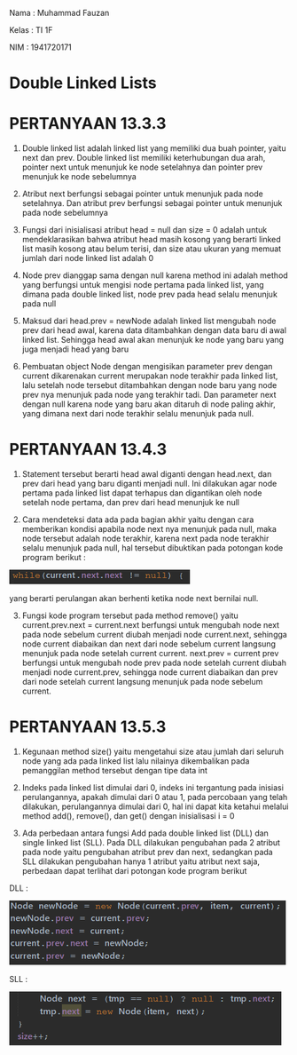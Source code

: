 Nama    : Muhammad Fauzan

Kelas   : TI 1F

NIM     : 1941720171

# Double Linked Lists #

# PERTANYAAN 13.3.3 #

1. Double linked list adalah linked list yang 
memiliki dua buah pointer, yaitu next dan prev. 
Double linked list memiliki keterhubungan dua arah, 
pointer next untuk menunjuk ke node setelahnya dan 
pointer prev menunjuk ke node sebelumnya

2. Atribut next berfungsi sebagai pointer untuk 
menunjuk pada node setelahnya. Dan atribut prev 
berfungsi sebagai pointer untuk menunjuk pada node 
sebelumnya

3. Fungsi dari inisialisasi atribut head = null dan 
size = 0 adalah untuk mendeklarasikan bahwa atribut 
head masih kosong yang berarti linked list masih 
kosong atau belum terisi, dan size atau ukuran yang 
memuat jumlah dari node linked list adalah 0

4. Node prev dianggap sama dengan null karena method 
ini adalah method yang berfungsi untuk mengisi node 
pertama pada linked list, yang dimana pada double 
linked list, node prev pada head selalu menunjuk 
pada null

5. Maksud dari head.prev = newNode adalah linked 
list mengubah node prev dari head awal, karena data 
ditambahkan dengan data baru di awal linked list. 
Sehingga head awal akan menunjuk ke node yang baru 
yang juga menjadi head yang baru

6. Pembuatan object Node dengan mengisikan parameter 
prev dengan current dikarenakan current merupakan 
node terakhir pada linked list, lalu setelah node 
tersebut ditambahkan dengan node baru yang node prev 
nya menunjuk pada node yang terakhir tadi. Dan 
parameter next dengan null karena node yang baru 
akan ditaruh di node paling akhir, yang dimana next 
dari node terakhir selalu menunjuk pada null.

# PERTANYAAN 13.4.3 #

1. Statement tersebut berarti head awal diganti 
dengan head.next, dan prev dari head yang baru 
diganti menjadi null. Ini dilakukan agar node 
pertama pada linked list dapat terhapus dan 
digantikan oleh node setelah node pertama, dan prev 
dari head menunjuk ke null

2. Cara mendeteksi data ada pada bagian akhir yaitu 
dengan cara memberikan kondisi apabila node next nya 
menunjuk pada null, maka node tersebut adalah node 
terakhir, karena next pada node terakhir selalu 
menunjuk pada null, hal tersebut dibuktikan pada 
potongan kode program berikut :
<img src = next.PNG>

yang berarti perulangan akan berhenti ketika node next bernilai null.

3. Fungsi kode program tersebut pada method remove() 
yaitu current.prev.next = current.next berfungsi 
untuk mengubah node next pada node sebelum current 
diubah menjadi node current.next, sehingga node 
current diabaikan dan next dari node sebelum current 
langsung menunjuk pada node setelah current current.
next.prev = current prev berfungsi untuk mengubah 
node prev pada node setelah current diubah menjadi 
node current.prev, sehingga node current diabaikan 
dan prev dari node setelah current langsung menunjuk 
pada node sebelum current.

# PERTANYAAN 13.5.3 #

1. Kegunaan method size() yaitu mengetahui size atau 
jumlah dari seluruh node yang ada pada linked list 
lalu nilainya dikembalikan pada pemanggilan method 
tersebut dengan tipe data int

2. Indeks pada linked list dimulai dari 0, indeks 
ini tergantung pada inisiasi perulangannya, apakah 
dimulai dari 0 atau 1, pada percobaan yang telah 
dilakukan, perulangannya dimulai dari 0, hal ini 
dapat kita ketahui melalui method add(), remove(), 
dan get() dengan inisialisasi i = 0

3. Ada perbedaan antara fungsi Add pada double linked 
list (DLL) dan single linked list (SLL). Pada DLL 
dilakukan pengubahan pada 2 atribut pada node yaitu 
pengubahan atribut prev dan next, sedangkan pada SLL 
dilakukan pengubahan hanya 1 atribut yaitu atribut 
next saja, perbedaan dapat terlihat dari potongan 
kode program berikut

DLL :

<img src = double.PNG>

SLL :

<img src = single.PNG>